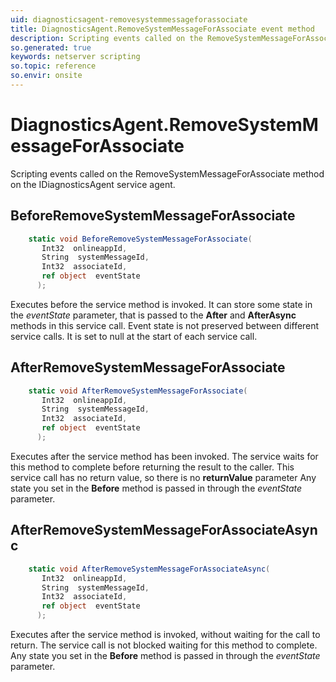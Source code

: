 ```yaml
---
uid: diagnosticsagent-removesystemmessageforassociate
title: DiagnosticsAgent.RemoveSystemMessageForAssociate event method
description: Scripting events called on the RemoveSystemMessageForAssociate method on the DiagnosticsAgent service agent.
so.generated: true
keywords: netserver scripting
so.topic: reference
so.envir: onsite
---
```

# DiagnosticsAgent.RemoveSystemMessageForAssociate

Scripting events called on the <see cref='M:SuperOffice.CRM.Services.IDiagnosticsAgent.RemoveSystemMessageForAssociate'>RemoveSystemMessageForAssociate</see> method on the <see cref='IDiagnosticsAgent'>IDiagnosticsAgent</see>  service agent.

## BeforeRemoveSystemMessageForAssociate
```cs
    static void BeforeRemoveSystemMessageForAssociate(
       Int32  onlineappId,
       String  systemMessageId,
       Int32  associateId,
       ref object  eventState
      );
```
Executes before the service method is invoked.
It can store some state in the *eventState* parameter, that is passed to the **After** and **AfterAsync** methods in this service call.
Event state is not preserved between different service calls. It is set to null at the start of each service call.
## AfterRemoveSystemMessageForAssociate
```cs
    static void AfterRemoveSystemMessageForAssociate(
       Int32  onlineappId,
       String  systemMessageId,
       Int32  associateId,
       ref object  eventState
      );
```
Executes after the service method has been invoked. The service waits for this method to complete before returning the result to the caller.
This service call has no return value, so there is no **returnValue** parameter
Any state you set in the **Before** method is passed in through the *eventState* parameter.
## AfterRemoveSystemMessageForAssociateAsync
```cs
    static void AfterRemoveSystemMessageForAssociateAsync(
       Int32  onlineappId,
       String  systemMessageId,
       Int32  associateId,
       ref object  eventState
      );
```
Executes after the service method is invoked, without waiting for the call to return.
The service call is not blocked waiting for this method to complete.
Any state you set in the **Before** method is passed in through the *eventState* parameter.

